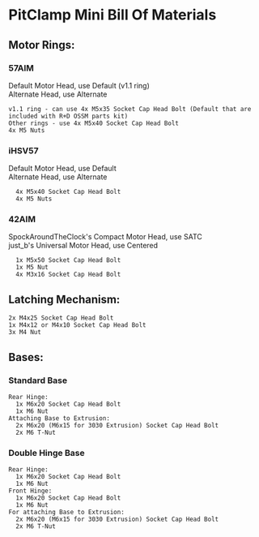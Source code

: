 # PitClamp Mini Bill Of Materials 

## Motor Rings:

### 57AIM 
Default Motor Head, use Default (v1.1 ring)  
Alternate Head, use Alternate

    v1.1 ring - can use 4x M5x35 Socket Cap Head Bolt (Default that are included with R+D OSSM parts kit)
    Other rings - use 4x M5x40 Socket Cap Head Bolt
    4x M5 Nuts

### iHSV57
Default Motor Head, use Default  
Alternate Head, use Alternate

      4x M5x40 Socket Cap Head Bolt
      4x M5 Nuts

### 42AIM
SpockAroundTheClock's Compact Motor Head, use SATC  
just_b's Universal Motor Head, use Centered  

      1x M5x50 Socket Cap Head Bolt
      1x M5 Nut
      4x M3x16 Socket Cap Head Bolt

## Latching Mechanism:
    2x M4x25 Socket Cap Head Bolt
    1x M4x12 or M4x10 Socket Cap Head Bolt
    3x M4 Nut

## Bases:

###  Standard Base
    Rear Hinge:
      1x M6x20 Socket Cap Head Bolt
      1x M6 Nut
    Attaching Base to Extrusion:
      2x M6x20 (M6x15 for 3030 Extrusion) Socket Cap Head Bolt
      2x M6 T-Nut

###  Double Hinge Base
    Rear Hinge:
      1x M6x20 Socket Cap Head Bolt
      1x M6 Nut
    Front Hinge:
      1x M6x20 Socket Cap Head Bolt
      1x M6 Nut
    For attaching Base to Extrusion:
      2x M6x20 (M6x15 for 3030 Extrusion) Socket Cap Head Bolt
      2x M6 T-Nut

<!-- ### (FUTURE, maybe) Side Mount Base
    For attaching to 3030 extrusion:
      2x M6x20 Socket Cap Head Bolt //TODO: Confirm that M6x25 is too long
      2x M6 T-Nut
    For attaching to 4040 extrusion:
      2x M6x25 Socket Cap Head Bolt
      2x M6 T-Nut -->
